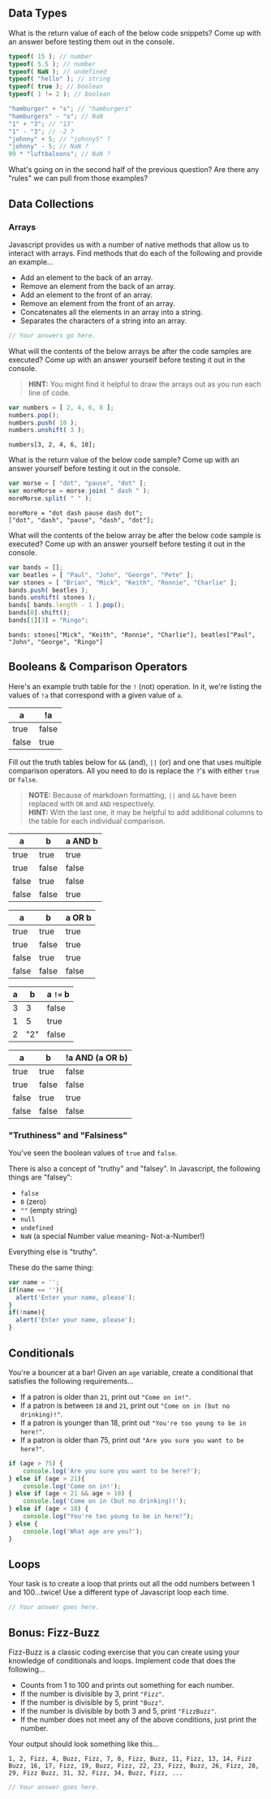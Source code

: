 ## Data Types

What is the return value of each of the below code snippets? Come up with an answer before testing them out in the console.

```js
typeof( 15 ); // number
typeof( 5.5 ); // number
typeof( NaN ); // undefined
typeof( "hello" ); // string
typeof( true ); // boolean
typeof( 1 != 2 ); // boolean

"hamburger" + "s"; // "hamburgers"
"hamburgers" - "s"; // NaN
"1" + "3"; // "13"
"1" - "3"; // -2 ?
"johnny" + 5; // "johnny5" ?
"johnny" - 5; // NaN ?
99 * "luftbaloons"; // NaN ?
```

What's going on in the second half of the previous question? Are there any "rules" we can pull from those examples?

## Data Collections

### Arrays

Javascript provides us with a number of native methods that allow us to interact with arrays. Find methods that do each of the following and provide an example...
* Add an element to the back of an array.
* Remove an element from the back of an array.
* Add an element to the front of an array.
* Remove an element from the front of an array.
* Concatenates all the elements in an array into a string.
* Separates the characters of a string into an array.

```js
// Your answers go here.
```

What will the contents of the below arrays be after the code samples are executed? Come up with an answer yourself before testing it out in the console.
> **HINT:** You might find it helpful to draw the arrays out as you run each line of code.

```js
var numbers = [ 2, 4, 6, 8 ];
numbers.pop();
numbers.push( 10 );
numbers.unshift( 3 );
```

```
numbers[3, 2, 4, 6, 10];
```

What is the return value of the below code sample? Come up with an answer yourself before testing it out in the console.

```js
var morse = [ "dot", "pause", "dot" ];
var moreMorse = morse.join( " dash " );
moreMorse.split( " " );
```

```
moreMore = "dot dash pause dash dot";
["dot", "dash", "pause", "dash", "dot"];
```

What will the contents of the below array be after the below code sample is executed? Come up with an answer yourself before testing it out in the console.

```js
var bands = [];
var beatles = [ "Paul", "John", "George", "Pete" ];
var stones = [ "Brian", "Mick", "Keith", "Ronnie", "Charlie" ];
bands.push( beatles );
bands.unshift( stones );
bands[ bands.length - 1 ].pop();
bands[0].shift();
bands[1][3] = "Ringo";
```

```
bands: stones["Mick", "Keith", "Ronnie", "Charlie"], beatles["Paul", "John", "George", "Ringo"]
```

## Booleans & Comparison Operators

Here's an example truth table for the `!` (not) operation. In it, we're listing the values of `!a` that correspond with a given value of `a`.

|a|!a|
|---|---|
|true|false|
|false|true|

Fill out the truth tables below for `&&` (and), `||` (or) and one that uses multiple comparison operators. All you need to do is replace the `?`'s with either `true` or `false`.
> **NOTE:** Because of markdown formatting, `||` and `&&` have been replaced with `OR` and `AND` respectively.  
> **HINT:** With the last one, it may be helpful to add additional columns to the table for each individual comparison.  

| a | b | a AND b |
| --- | --- | --- |
| true | true | true |
| true | false | false |
| false | true | false |
| false | false | true |

|a|b|a OR b|
|---|---|---|
|true|true|true|
|true|false|true|
|false|true|true|
|false|false|false|

|a|b|a `!=` b|
|---|---|---|
|3|3|false|
|1|5|true|
|2|"2"|false|

|a|b|!a AND (a OR b)|
|---|---|---|
|true|true|false|
|true|false|false|
|false|true|true|
|false|false|false|

### "Truthiness" and "Falsiness"

You've seen the boolean values of `true` and `false`.

There is also a concept of "truthy" and "falsey". In Javascript, the following things are "falsey":

- `false`
- `0` (zero)
- `""` (empty string)
- `null`
- `undefined`
- `NaN` (a special Number value meaning- Not-a-Number!)

Everything else is "truthy".

These do the same thing:

```js
var name = '';
if(name == ''){
  alert('Enter your name, please');
}
if(!name){
  alert('Enter your name, please');
}
```

## Conditionals

You're a bouncer at a bar! Given an `age` variable, create a conditional that satisfies the following requirements...
* If a patron is older than `21`, print out `"Come on in!"`.
* If a patron is between `18` and `21`, print out `"Come on in (but no drinking)!"`.
* If a patron is younger than 18, print out `"You're too young to be in here!"`.
* If a patron is older than 75, print out `"Are you sure you want to be here?"`.

```js
if (age > 75) {
    console.log('Are you sure you want to be here?');
} else if (age > 21){
    console.log('Come on in!');
} else if (age < 21 && age > 18) {
    console.log('Come on in (but no drinking)!');
} else if (age < 18) {
    console.log("You're too young to be in here!");
} else {
    console.log('What age are you?');
}
```

## Loops

Your task is to create a loop that prints out all the odd numbers between 1 and 100...twice! Use a different type of Javascript loop each time.

```js
// Your answer goes here.
```

## Bonus: Fizz-Buzz
Fizz-Buzz is a classic coding exercise that you can create using your knowledge of conditionals and loops. Implement code that does the following...
* Counts from 1 to 100 and prints out something for each number.
* If the number is divisible by 3, print `"Fizz"`.
* If the number is divisible by 5, print `"Buzz"`.
* If the number is divisible by both 3 and 5, print `"FizzBuzz"`.
* If the number does not meet any of the above conditions, just print the number.

Your output should look something like this...
```
1, 2, Fizz, 4, Buzz, Fizz, 7, 8, Fizz, Buzz, 11, Fizz, 13, 14, Fizz Buzz, 16, 17, Fizz, 19, Buzz, Fizz, 22, 23, Fizz, Buzz, 26, Fizz, 28, 29, Fizz Buzz, 31, 32, Fizz, 34, Buzz, Fizz, ...
```

```js
// Your answer goes here.
```
